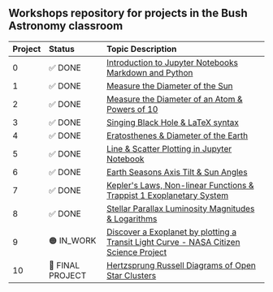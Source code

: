 ## Workshops repository for projects in the Bush Astronomy classroom

Project|Status|Topic Description
:---|:---|:---
0|✅ DONE|<a href="https://chandrunarayan.github.io/astronomy/projects/intro_to_jupyter" target="_blank">Introduction to Jupyter Notebooks Markdown and Python</a>
1|✅ DONE|<a href="https://chandrunarayan.github.io/astronomy/projects/calculate_sun_dia" target="_blank">Measure the Diameter of the Sun</a>
2|✅ DONE|<a href="https://chandrunarayan.github.io/astronomy/projects/calculate_atom_dia" target="_blank">Measure the Diameter of an Atom & Powers of 10</a>
3|✅ DONE|<a href="https://chandrunarayan.github.io/astronomy/projects/singing_black_hole" target="_blank">Singing Black Hole & LaTeX syntax</a>
4|✅ DONE|<a href="https://chandrunarayan.github.io/astronomy/projects/calculate_earth_dia" target="_blank">Eratosthenes & Diameter of the Earth</a>
5|✅ DONE|<a href="https://chandrunarayan.github.io/astronomy/projects/simple_line_plots" target="_blank">Line & Scatter Plotting in Jupyter Notebook</a>
6|✅ DONE|<a href="https://chandrunarayan.github.io/astronomy/projects/seasons_simulator" target="_blank">Earth Seasons Axis Tilt & Sun Angles</a>
7|✅ DONE|<a href="https://chandrunarayan.github.io/astronomy/projects/keplerian_orbits" target="_blank">Kepler's Laws, Non-linear Functions & Trappist 1 Exoplanetary System</a>
8|✅ DONE|<a href="https://chandrunarayan.github.io/astronomy/projects/star_magnitudes" target="_blank">Stellar Parallax Luminosity Magnitudes & Logarithms</a>
9|🟠 IN_WORK|<a href="https://chandrunarayan.github.io/astronomy/projects/exoplanet_discovery" target="_blank">Discover a Exoplanet by plotting a Transit Light Curve - NASA Citizen Science Project</a>
10|🔵 FINAL PROJECT|<a href="https://chandrunarayan.github.io/astronomy/projects/cluster_hrd" target="_blank">Hertzsprung Russell Diagrams of Open Star Clusters</a>


